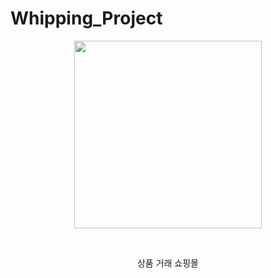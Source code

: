 # Whipping_Project
<p align="center"><img src="https://user-images.githubusercontent.com/97080437/210049100-93844be1-331c-4631-a734-28a5a2708a4e.jpg" width="300" height="300"></p>
&nbsp;&nbsp;<p align="center"><font weight="bold">상품 거래 쇼핑몰</font></p>
